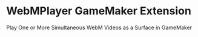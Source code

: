 # WebMPlayer GameMaker Extension
Play One or More Simultaneous WebM Videos as a Surface in GameMaker
